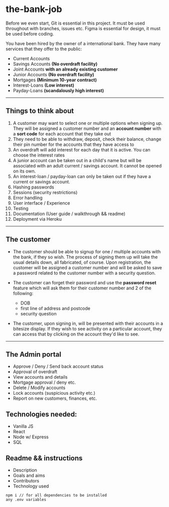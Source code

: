 # the-bank-job

Before we even start, Git is essential in this project. It must be used throughout with branches, issues etc. Figma is essential for design, it must be used before coding.

You have been hired by the owner of a international bank. They have many services that they offer to the public:

* Current Accounts
* Savings Accounts **(No overdraft facility)**
* Joint Accounts **with an already existing customer**
* Junior Accounts **(No overdraft facility)**
* Mortgages **(Minimum 10-year contract)**
* Interest-Loans **(Low interest)**
* Payday-Loans **(scandalously high interest)**
***
## Things to think about

1. A customer may want to select one or multiple options when signing up. They will be assigned a customer number and an **account number** with a **sort code** for each account that they take out
2. They need to be able to withdraw, deposit, check their balance, change their pin number for the accounts that they have access to
3. An overdraft will add interest for each day that it is active. You can choose the interest rates
4. A junior account can be taken out in a child's name but will be associated with an adult current / savings account. It cannot be opened on its own.
5. An interest-loan / payday-loan can only be taken out if they have a current or savings account.
6. Hashing passwords
7. Sessions (security restrictions)
8. Error handling
9. User interface / Experience
10. Testing
11. Documentation (User guide / walkthrough && readme)
12. Deployment via Heroku

***
## The customer

* The customer should be able to signup for one / multiple accounts with the bank, if they so wish. The process of signing them up will take the usual details down, all fabricated, of course. Upon registration, the customer will be assigned a customer number and will be asked to save a password related to the customer number with a security question. 

* The customer can forget their password and use the **password reset** feature which will ask them for their customer number and 2 of the following: 
  * DOB
  * first line of address and postcode
  * security question
  
* The customer, upon signing in, will be presented with their accounts in a bitesize display. If they wish to see activity on a particular account, they can access that by clicking on the account they'd like to see. 

***
## The Admin portal
* Approve / Deny / Send back account status
* Approval of overdraft
* View accounts and details
* Mortgage approval / deny etc.
* Delete / Modify accounts
* Lock accounts (suspicious activity etc.)
* Report on new customers, finances, etc.

## Technologies needed: 

* Vanilla JS
* React
* Node w/ Express
* SQL

## Readme && instructions

* Description
* Goals and aims
* Contributors
* Technology used

```
npm i // for all dependencies to be installed
any .env variables
```
